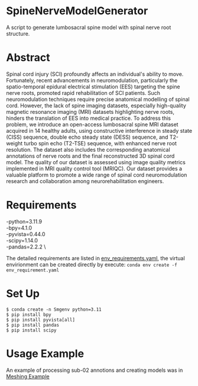 # SpineNerveModelGenerator

A script to generate lumbosacral spine model with spinal nerve root structure.

# Abstract
Spinal cord injury (SCI) profoundly affects an individual's ability to move. Fortunately, recent advancements in neuromodulation, particularly the spatio-temporal epidural electrical stimulation (EES) targeting the spine nerve roots, promoted rapid rehabilitation of SCI patients. Such neuromodulation techniques require precise anatomical modelling of spinal cord. However, the lack of spine imaging datasets, especially high-quality magnetic resonance imaging (MRI) datasets highlighting nerve roots, hinders the translation of EES into medical practice. To address this problem, we introduce an open-access lumbosacral spine MRI dataset acquired in 14 healthy adults, using constructive interference in steady state (CISS) sequence, double echo steady state (DESS) sequence, and T2-weight turbo spin echo (T2-TSE) sequence, with enhanced nerve root resolution. The dataset also includes the corresponding anatomical annotations of nerve roots and the final reconstructed 3D spinal cord model. The quality of our dataset is assessed using image quality metrics implemented in MRI quality control tool (MRIQC). Our dataset provides a valuable platform to promote a wide range of spinal cord neuromodulation research and collaboration among neurorehabilitation engineers. 

# Requirements

-python=3.11.9 \
-bpy=4.1.0 \
-pyvista=0.44.0 \
-scipy=1.14.0 \
-pandas=2.2.2 \

The detailed requirements are listed in [env_requirements.yaml](env_requirements.yaml), the virtual envirionment can be created directly by execute: `conda env create -f env_requirement.yaml`

# Set Up
```
$ conda create -n Smgenv python=3.11
$ pip install bpy
$ pip install pyvista[all]
$ pip install pandas
$ pip install scipy
```

# Usage Example

An example of processing sub-02 annotions and creating models was in [Meshing Example](example.ipynb)
